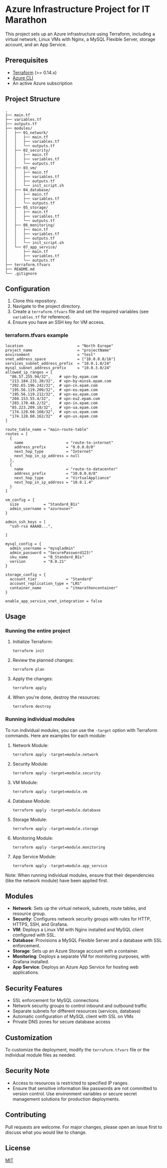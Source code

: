 # Azure Infrastructure Project for IT Marathon

This project sets up an Azure infrastructure using Terraform, including a virtual network, Linux VMs with Nginx, a MySQL Flexible Server, storage account, and an App Service.

## Prerequisites

- [Terraform](https://www.terraform.io/downloads.html) (>= 0.14.x)
- [Azure CLI](https://docs.microsoft.com/en-us/cli/azure/install-azure-cli)
- An active Azure subscription

## Project Structure
```
.
├── main.tf
├── variables.tf
├── outputs.tf
├── modules/
│   ├── 01_network/
│   │   ├── main.tf
│   │   ├── variables.tf
│   │   └── outputs.tf
│   ├── 02_security/
│   │   ├── main.tf
│   │   ├── variables.tf
│   │   └── outputs.tf
│   ├── 03_vm/
│   │   ├── main.tf
│   │   ├── variables.tf
│   │   ├── outputs.tf
│   │   └── init_script.sh
│   ├── 04_database/
│   │   ├── main.tf
│   │   ├── variables.tf
│   │   └── outputs.tf
│   ├── 05_storage/
│   │   ├── main.tf
│   │   ├── variables.tf
│   │   └── outputs.tf
│   ├── 06_monitoring/
│   │   ├── main.tf
│   │   ├── variables.tf
│   │   ├── outputs.tf
│   │   └── init_script.sh
│   └── 07_app_service/
│       ├── main.tf
│       ├── variables.tf
│       └── outputs.tf
├── terraform.tfvars
├── README.md
└── .gitignore
```

## Configuration

1. Clone this repository.
2. Navigate to the project directory.
3. Create a `terraform.tfvars` file and set the required variables (see `variables.tf` for reference).
4. Ensure you have an SSH key for VM access.

### terraform.tfvars example
```hcl
location                        = "North Europe"
project_name                    = "projectName"
environment                     = "test"
vnet_address_space              = ["10.0.0.0/16"]
services_subnet_address_prefix  = "10.0.1.0/24"
mysql_subnet_address_prefix     = "10.0.3.0/24"
allowed_ip_ranges = [
  "86.57.255.94/32",    # vpn-by.epam.com
  "213.184.231.20/32",  # vpn-by-minsk.epam.com
  "202.65.196.242/32",  # vpn-cn.epam.com
  "195.56.119.209/32",  # vpn-eu.epam.com
  "195.56.119.212/32",  # vpn-eu.epam.com
  "204.153.55.4/32",    # vpn-eu2.epam.com
  "203.170.48.2/32",    # vpn-in.epam.com
  "85.223.209.18/32",   # vpn-ua.epam.com
  "174.128.60.160/32",  # vpn-us.epam.com
  "174.128.60.162/32"   # vpn-us.epam.com
]

route_table_name = "main-route-table"
routes = [
  {
    name                   = "route-to-internet"
    address_prefix         = "0.0.0.0/0"
    next_hop_type          = "Internet"
    next_hop_in_ip_address = null
  },
  {
    name                   = "route-to-datacenter"
    address_prefix         = "10.0.0.0/8"
    next_hop_type          = "VirtualAppliance"
    next_hop_in_ip_address = "10.0.1.4"
  }
]

vm_config = {
  size           = "Standard_B1s"
  admin_username = "azureuser"
}

admin_ssh_keys = [
  "ssh-rsa AAAAB...",

]

mysql_config = {
  admin_username = "mysqladmin"
  admin_password = "SecurePassword123!"
  sku_name       = "B_Standard_B1s"
  version        = "8.0.21"
}

storage_config = {
  account_tier             = "Standard"
  account_replication_type = "LRS"
  container_name           = "itmarathoncontainer"
}

enable_app_service_vnet_integration = false
```

## Usage

### Running the entire project

1. Initialize Terraform:
   ```
   terraform init
   ```

2. Review the planned changes:
   ```
   terraform plan
   ```

3. Apply the changes:
   ```
   terraform apply
   ```

4. When you're done, destroy the resources:
   ```
   terraform destroy
   ```

### Running individual modules

To run individual modules, you can use the `-target` option with Terraform commands. Here are examples for each module:

1. Network Module:
   ```
   terraform apply -target=module.network
   ```

2. Security Module:
   ```
   terraform apply -target=module.security
   ```

3. VM Module:
   ```
   terraform apply -target=module.vm
   ```

4. Database Module:
   ```
   terraform apply -target=module.database
   ```

5. Storage Module:
   ```
   terraform apply -target=module.storage
   ```

6. Monitoring Module:
   ```
   terraform apply -target=module.monitoring
   ```

7. App Service Module:
   ```
   terraform apply -target=module.app_service
   ```

Note: When running individual modules, ensure that their dependencies (like the network module) have been applied first.

## Modules

- **Network**: Sets up the virtual network, subnets, route tables, and resource group.
- **Security**: Configures network security groups with rules for HTTP, HTTPS, SSH, and Grafana.
- **VM**: Deploys a Linux VM with Nginx installed and MySQL client configured with SSL.
- **Database**: Provisions a MySQL Flexible Server and a database with SSL enforcement.
- **Storage**: Sets up an Azure Storage account with a container.
- **Monitoring**: Deploys a separate VM for monitoring purposes, with Grafana installed.
- **App Service**: Deploys an Azure App Service for hosting web applications.

## Security Features

- SSL enforcement for MySQL connections
- Network security groups to control inbound and outbound traffic
- Separate subnets for different resources (services, database)
- Automatic configuration of MySQL client with SSL on VMs
- Private DNS zones for secure database access

## Customization

To customize the deployment, modify the `terraform.tfvars` file or the individual module files as needed.

## Security Note

- Access to resources is restricted to specified IP ranges.
- Ensure that sensitive information like passwords are not committed to version control. Use environment variables or secure secret management solutions for production deployments.

## Contributing

Pull requests are welcome. For major changes, please open an issue first to discuss what you would like to change.

## License

[MIT](https://choosealicense.com/licenses/mit/)